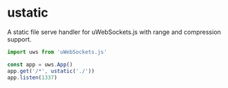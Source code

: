 # ustatic

A static file serve handler for uWebSockets.js with range and compression support.

```js
import uws from 'uWebSockets.js'

const app = uws.App()
app.get('/*', ustatic('./'))
app.listen(1337)
```
